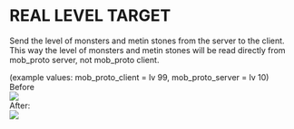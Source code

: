 # REAL LEVEL TARGET
 Send the level of monsters and metin stones from the server to the client.
 This way the level of monsters and metin stones will be read directly from mob_proto server, not mob_proto client.


(example values: mob_proto_client = lv 99, mob_proto_server = lv 10) </br>
Before </br>
<img src="https://i.imgur.com/SyUUY9I.png"> </br>
After: </br> 
<img src="https://i.imgur.com/ITQaCWl.png"> </br>
